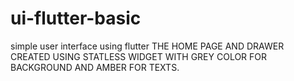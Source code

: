 # ui-flutter-basic
 simple user interface using flutter 
 THE HOME PAGE AND DRAWER CREATED USING
 STATLESS WIDGET WITH GREY COLOR FOR BACKGROUND 
 AND AMBER FOR TEXTS.
